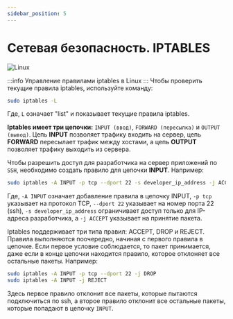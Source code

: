 ```yaml
---
sidebar_position: 5
---
```


# Сетевая безопасность. IPTABLES

![Linux](https://img.shields.io/badge/Linux-FCC624?style=for-the-badge&logo=linux&logoColor=black)

:::info
Управление правилами iptables в Linux
:::
Чтобы проверить текущие правила iptables, используйте команду:

```bash
sudo iptables -L
```

Где, `L` означает "list" и показывает текущие правила iptables.

**Iptables имеет три цепочки:** `INPUT (ввод)`, `FORWARD (пересылка)` и `OUTPUT (вывод)`. Цепь **INPUT** позволяет трафику входить на сервер, цепь **FORWARD** пересылает трафик между хостами, а цепь **OUTPUT** позволяет трафику выходить из сервера.

Чтобы разрешить доступ для разработчика на сервер приложений по `SSH`, необходимо создать правило для цепочки **INPUT**. Например:

```bash
sudo iptables -A INPUT -p tcp --dport 22 -s developer_ip_address -j ACCEPT
```

Где, `-A INPUT` означает добавление правила в цепочку INPUT, `-p tcp` указывает на протокол TCP, `--dport 22` указывает на номер порта 22 (ssh), `-s developer_ip_address` ограничивает доступ только для IP-адреса разработчика, а `-j ACCEPT` указывает на принятие пакета.

Iptables поддерживает три типа правил: ACCEPT, DROP и REJECT. Правила выполняются поочередно, начиная с первого правила в цепочке. Если первое условие соблюдается, то пакет принимается, даже если в конце цепочки находится правило, которое отклоняет все остальные пакеты. Например:

```bash
sudo iptables -A INPUT -p tcp --dport 22 -j DROP
sudo iptables -A INPUT -j REJECT
```

Здесь первое правило отклонит все пакеты, которые пытаются подключиться по ssh, а второе правило отклонит все остальные пакеты, которые попадают в цепочку `INPUT`.

